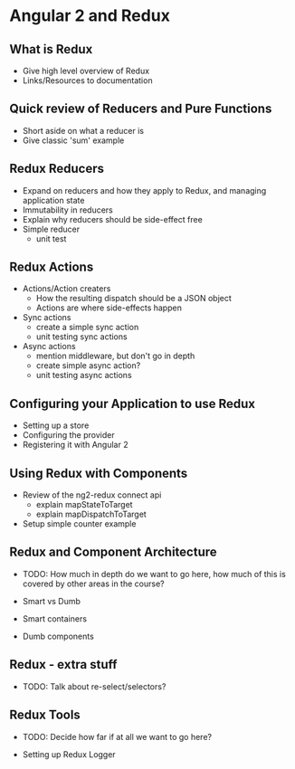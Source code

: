 # Angular 2 and Redux

## What is Redux

* Give high level overview of Redux
* Links/Resources to documentation

## Quick review of Reducers and Pure Functions

* Short aside on what a reducer is
* Give classic 'sum' example

## Redux Reducers

* Expand on reducers and how they apply to Redux, and managing application state
* Immutability in reducers
* Explain why reducers should be side-effect free 
* Simple reducer 
    * unit test

## Redux Actions

* Actions/Action creaters
    * How the resulting dispatch should be a JSON object
    * Actions are where side-effects happen 
* Sync actions
    * create a simple sync action
    * unit testing sync actions
* Async actions
    * mention middleware, but don't go in depth
    * create simple async action?
    * unit testing async actions

## Configuring your Application to use Redux

* Setting up a store
* Configuring the provider
* Registering it with Angular 2

## Using Redux with Components

* Review of the ng2-redux connect api
    * explain mapStateToTarget
    * explain mapDispatchToTarget
 * Setup simple counter example
 
 ## Redux and Component Architecture
 * TODO: How much in depth do we want to go here, how much of this is covered by other areas in the course?
 
 * Smart vs Dumb 
 * Smart containers 
 * Dumb components 
 
 ## Redux - extra stuff
 
 * TODO: Talk about re-select/selectors?
  
 ## Redux Tools
 
 * TODO: Decide how far if at all we want to go here?
 
 * Setting up Redux Logger

 



